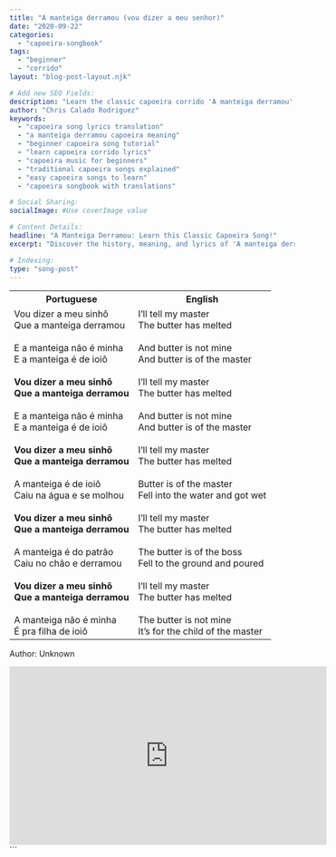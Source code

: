 ```yaml
---
title: "A manteiga derramou (vou dizer a meu senhor)"
date: "2020-09-22"
categories:
  - "capoeira-songbook"
tags:
  - "beginner"
  - "corrido"
layout: "blog-post-layout.njk"

# Add new SEO Fields:
description: "Learn the classic capoeira corrido 'A manteiga derramou', its meaning, and how to sing it! Beginner-friendly lyrics and cultural insights."
author: "Chris Calado Rodriguez"
keywords:
  - "capoeira song lyrics translation"
  - "a manteiga derramou capoeira meaning"
  - "beginner capoeira song tutorial"
  - "learn capoeira corrido lyrics"
  - "capoeira music for beginners"
  - "traditional capoeira songs explained"
  - "easy capoeira songs to learn"
  - "capoeira songbook with translations"

# Social Sharing:
socialImage: #Use coverImage value

# Content Details:
headline: "A Manteiga Derramou: Learn this Classic Capoeira Song!"
excerpt: "Discover the history, meaning, and lyrics of 'A manteiga derramou', a beloved capoeira corrido perfect for beginners."

# Indexing:
type: "song-post"
---
```


<table class="capoeira-table">
    <tr class="header-row">
        <th>Portuguese</th>
        <th>English</th>
    </tr>
    <tr>
        <td>Vou dizer a meu sinhô<br>Que a manteiga derramou<br><br>E a manteiga não é minha<br>E a manteiga é de ioiô<br><br><b>Vou dizer a meu sinhô<br>Que a manteiga derramou</b><br><br>E a manteiga não é minha<br>E a manteiga é de ioiô<br><br><b>Vou dizer a meu sinhô<br>Que a manteiga derramou</b><br><br>A manteiga é de ioiô<br>Caiu na água e se molhou<br><br><b>Vou dizer a meu sinhô<br>Que a manteiga derramou</b><br><br>A manteiga é do patrão<br>Caiu no chão e derramou<br><br><b>Vou dizer a meu sinhô<br>Que a manteiga derramou</b><br><br>A manteiga não é minha<br>É pra filha de ioiô</td>
        <td>I’ll tell my master<br>The butter has melted<br><br>And butter is not mine<br>And butter is of the master<br><br>I’ll tell my master<br>The butter has melted<br><br>And butter is not mine<br>And butter is of the master<br><br>I’ll tell my master<br>The butter has melted<br><br>Butter is of the master<br>Fell into the water and got wet<br><br>I’ll tell my master<br>The butter has melted<br><br>The butter is of the boss<br>Fell to the ground and poured<br><br>I’ll tell my master<br>The butter has melted<br><br>The butter is not mine<br>It’s for the child of the master</td>
    </tr>
</table>
<figcaption>

Author: Unknown

</figcaption>

<iframe width="560" height="315" src="https://www.youtube.com/embed/bvs9L1Tjd0Q" title="YouTube video player" frameborder="0" allow="accelerometer; autoplay; clipboard-write; encrypted-media; gyroscope; picture-in-picture" allowfullscreen></iframe>
```